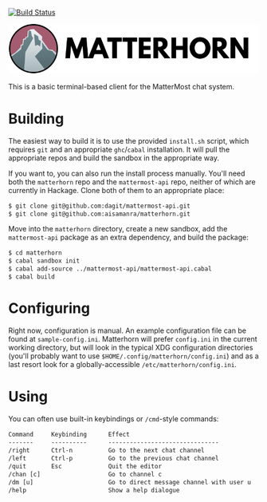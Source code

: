 [![Build
Status](https://travis-ci.org/aisamanra/matterhorn.svg?branch=master)](https://travis-ci.org/aisamanra/matterhorn)

![](logo.png)

This is a basic terminal-based client for the MatterMost chat system.

# Building

The easiest way to build it is to use the provided `install.sh`
script, which requires `git` and an appropriate `ghc`/`cabal`
installation. It will pull the appropriate repos and build the sandbox
in the appropriate way.

If you want to, you can also run the install process manually.
You'll need both the `matterhorn` repo and the `mattermost-api` repo,
neither of which are currently in Hackage. Clone both of them to
an appropriate place:

~~~
$ git clone git@github.com:dagit/mattermost-api.git
$ git clone git@github.com:aisamanra/matterhorn.git
~~~

Move into the `matterhorn` directory, create a new sandbox, add
the `mattermost-api` package as an extra dependency, and build the
package:

~~~
$ cd matterhorn
$ cabal sandbox init
$ cabal add-source ../mattermost-api/mattermost-api.cabal
$ cabal build
~~~

# Configuring

Right now, configuration is manual. An example configuration file
can be found at `sample-config.ini`. Matterhorn will prefer
`config.ini` in the current working directory, but will look in
the typical XDG configuration directories (you'll probably want to
use `$HOME/.config/matterhorn/config.ini`) and as a last resort look
for a globally-accessible `/etc/matterhorn/config.ini`.

# Using

You can often use built-in keybindings or `/cmd`-style commands:

~~~
Command		Keybinding		Effect
-------		----------		-------------------------------
/right		Ctrl-n			Go to the next chat channel
/left		Ctrl-p			Go to the previous chat channel
/quit		Esc				Quit the editor
/chan [c]					Go to channel c
/dm [u]						Go to direct message channel with user u
/help						Show a help dialogue
~~~
